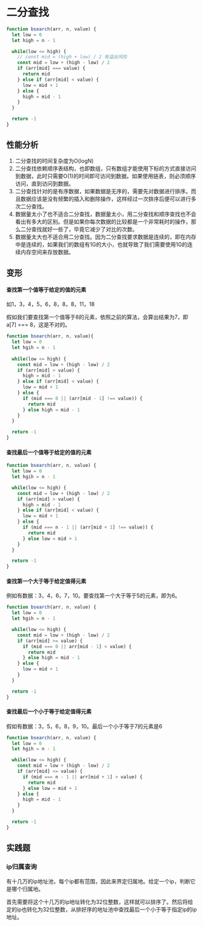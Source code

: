 # 二分查找
```javascript
function bsearch(arr, n, value) {
  let low = 0
  let high = n - 1

  while(low <= high) {
    // const mid = (high + low) / 2 有溢出风险
    const mid = low + (high - low) / 2
    if (arr[mid] === value) {
      return mid
    } else if (arr[mid] < value) {
      low = mid + 1
    } else {
      high = mid - 1
    }
  }

  return -1
}
```

## 性能分析
1. 二分查找的时间复杂度为O(logN)
2. 二分查找依赖顺序表结构，也即数组，只有数组才能使用下标的方式直接访问到数据，此时只需要O(1)的时间即可访问到数据。如果使用链表，则必须顺序访问，直到访问到数据。
3. 二分查找针对的是有序数据，如果数据是无序的，需要先对数据进行排序。而且数据应该是没有频繁的插入和删除操作，这样经过一次排序后便可以进行多次二分查找。
4. 数据量太小了也不适合二分查找，数据量太小，用二分查找和顺序查找也不会看出有多大的区别。但是如果你每次数据的比较都是一个非常耗时的操作，那么二分查找就好一些了，毕竟它减少了对比的次数。
5. 数据量太大也不适合用二分查找。因为二分查找要求数据是连续的，即在内存中是连续的，如果我们的数组有1G的大小，也就导致了我们需要使用1G的连续内存空间来存放数据。

## 变形
#### 查找第一个值等于给定的值的元素
如1，3，4，5，6，8，8，8，11，18

假如我们要查找第一个值等于8的元素，依照之前的算法，会算出结果为7，即a[7] === 8，这是不对的。

```javascript
function bsearch(arr, n, value){
  let low = 0
  let hgih = n - 1
  
  while(low <= high) {
    const mid = low + (high - low) / 2
    if (arr[mid] > value) {
      high = mid - 1
    } else if (arr[mid] < value) {
      low = mid + 1
    } else {
      if (mid === 0 || (arr[mid - 1] !== value)) {
        return mid
      } else high = mid - 1
    }
  }

  return -1
}
```
#### 查找最后一个值等于给定的值的元素
```javascript
function bsearch(arr, n, value) {
  let low = 0
  let hgih = n - 1

  while(low <= high) {
    const mid = low + (high - low) / 2
    if (arr[mid] > value) {
      high = mid - 1
    } else if (arr[mid] < value) {
      low = mid + 1
    } else {
      if (mid === n - 1 || (arr[mid + 1] !== value)) {
        return mid
      } else low = mid + 1
    }
  }

  return -1
}
```

#### 查找第一个大于等于给定值得元素
例如有数据：3，4，6，7，10。要查找第一个大于等于5的元素，即为6。

```javascript
function bsearch(arr, n, value) {
  let low = 0
  let hgih = n - 1

  while(low <= high) {
    const mid = low + (high - low) / 2
    if (arr[mid] >= value) {
      if (mid === 0 || arr[mid - 1] < value) {
        return mid
      } else high = mid - 1
    } else {
      low = mid + 1
    }
  }

  return -1
}
```

#### 查找最后一个小于等于给定值得元素
假如有数据：3，5，6，8，9，10。最后一个小于等于7的元素是6

```javascript
function bsearch(arr, n, value) {
  let low = 0
  let hgih = n - 1

  while(low <= high) {
    const mid = low + (high - low) / 2
    if (arr[mid] <= value) {
      if (mid === n - 1 || arr[mid + 1] > value) {
        return mid
      } else low = mid + 1
    } else {
      high = mid - 1
    }
  }

  return -1
}
```

## 实践题
### ip归属查询
有十几万的ip地址池，每个ip都有范围，因此来界定归属地。给定一个ip，判断它是哪个归属地。

首先需要将这个十几万的ip地址转化为32位整数，这样就可以排序了。然后将给定的ip也转化为32位整数，从排好序的地址池中查找最后一个小于等于指定ip的ip地址。
